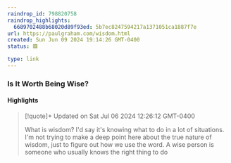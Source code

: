 ```yaml
---
raindrop_id: 798820758
raindrop_highlights:
  6689702488b68020d89f93ed: 5b7ec8247594217a1371051ca1887f7e
url: https://paulgraham.com/wisdom.html
created: Sun Jun 09 2024 19:14:26 GMT-0400
status: 🟥

type: link
---
```



### Is It Worth Being Wise?



#### Highlights

> [!quote]+ Updated on Sat Jul 06 2024 12:26:12 GMT-0400
>
> What is wisdom? I&#39;d say it&#39;s knowing what to do in a lot of situations. I&#39;m not trying to make a deep point here about the true nature of wisdom, just to figure out how we use the word. A wise person is someone who usually knows the right thing to do
